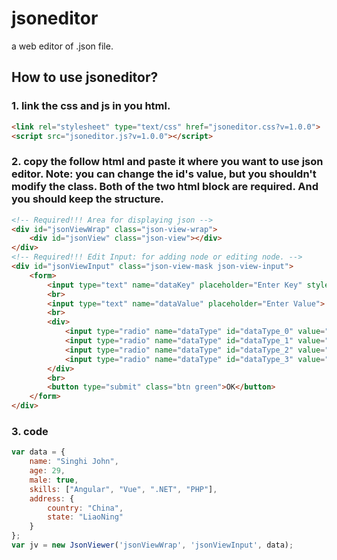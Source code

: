 # jsoneditor
a web editor of .json file.

## How to use jsoneditor?

### 1. link the css and js in you html.

```html
<link rel="stylesheet" type="text/css" href="jsoneditor.css?v=1.0.0">
<script src="jsoneditor.js?v=1.0.0"></script>
```

### 2. copy the follow html and paste it where you want to use json editor. Note: you can change the id's value, but you shouldn't modify the class. Both of the two html block are required. And you should keep the structure.

```html
<!-- Required!!! Area for displaying json -->
<div id="jsonViewWrap" class="json-view-wrap">
    <div id="jsonView" class="json-view"></div>
</div>
<!-- Required!!! Edit Input: for adding node or editing node. -->
<div id="jsonViewInput" class="json-view-mask json-view-input">
    <form>
        <input type="text" name="dataKey" placeholder="Enter Key" style="width: 61.8%;">
        <br>
        <input type="text" name="dataValue" placeholder="Enter Value">
        <br>
        <div>
            <input type="radio" name="dataType" id="dataType_0" value="string"><label for="dataType_0">string</label>
            <input type="radio" name="dataType" id="dataType_1" value="boolean"><label for="dataType_1">boolean</label>
            <input type="radio" name="dataType" id="dataType_2" value="number"><label for="dataType_2">number</label>
            <input type="radio" name="dataType" id="dataType_3" value="array"><label for="dataType_3">array</label>
        </div>
        <br>
        <button type="submit" class="btn green">OK</button>
    </form>
</div>
```

### 3. code

```javascript
var data = { 
    name: "Singhi John",
    age: 29,
    male: true,
    skills: ["Angular", "Vue", ".NET", "PHP"],
    address: {
        country: "China",
        state: "LiaoNing"
    }
};
var jv = new JsonViewer('jsonViewWrap', 'jsonViewInput', data);
```